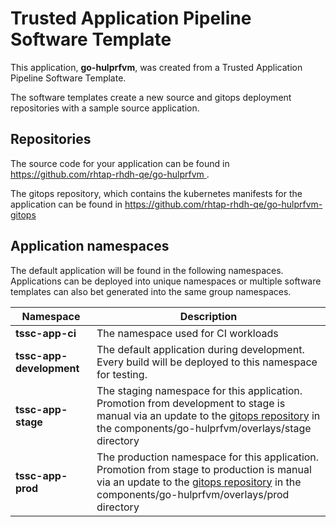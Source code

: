 # Trusted Application Pipeline Software Template

This application, **go-hulprfvm**, was created from a Trusted Application Pipeline Software Template.

The software templates create a new source and gitops deployment repositories with a sample source application. 

## Repositories

The source code for your application can be found in [https://github.com/rhtap-rhdh-qe/go-hulprfvm ](https://github.com/rhtap-rhdh-qe/go-hulprfvm ).
 
The gitops repository, which contains the kubernetes manifests for the application can be found in 
[https://github.com/rhtap-rhdh-qe/go-hulprfvm-gitops ](https://github.com/rhtap-rhdh-qe/go-hulprfvm-gitops ) 

## Application namespaces 

The default application will be found in the following namespaces. Applications can be deployed into unique namespaces or multiple software templates can also bet generated into the same group namespaces.  

|  Namespace   |  Description   |  
| -------- | -------- |
| **tssc-app-ci** | The namespace used for CI workloads |
| **tssc-app-development** | The default application during development. Every build will be deployed to this namespace for testing. |
| **tssc-app-stage** | The staging namespace for this application. Promotion from development to stage is manual via an update to the [gitops repository](https://github.com/rhtap-rhdh-qe/go-hulprfvm-gitops ) in the components/go-hulprfvm/overlays/stage directory |
| **tssc-app-prod** | The production namespace for this application. Promotion from stage to production is manual via an update to the [gitops repository](https://github.com/rhtap-rhdh-qe/go-hulprfvm-gitops ) in the components/go-hulprfvm/overlays/prod directory |